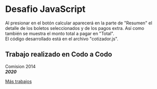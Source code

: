 # Desafio JavaScript  
Al presionar en el botón calcular aparecerá en la parte de "Resumen" el detalle de los boletos seleccionados y de los pagos extra. Así como también se muestra el monto total a pagar en "Total".  
El código desarrollado está en el archivo "cotizador.js".  
## Trabajo realizado en Codo a Codo
Comision 2014  
***2020***

[Más trabajos](http://cursofullstackphp.foxit.com.ar/comision2014/Eugenia_Alejandra_Gonzalez/)